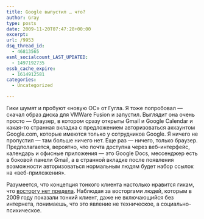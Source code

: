 ```yaml
---
title: Google выпустил … что?
author: Gray
type: posts
date: 2009-11-20T07:47:28+00:00
excerpt:
url: /9953
dsq_thread_id:
  - 46813565
esml_socialcount_LAST_UPDATED:
  - 1497192735
essb_cache_expire:
  - 1614912581
categories:
  - Uncategorized

---
```








Гики шумят и пробуют &#171;новую ОС&#187; от Гугла. Я тоже попробовал &#8212; скачал образ диска для VMWare Fusion и запустил. Выглядит она очень просто &#8212; браузер, в котором сразу открыты Gmail и Google Calendar и какая-то странная вкладка с предложением авторизоваться аккаунтом Google.com, которые имеются только у сотрудников Google. Я ничего не пропустил &#8212; там больше ничего нет. Еще раз &#8212; ничего, только браузер. Предполагается, вероятно, что почта доступна через веб-интерфейс, календарь и офисные приложения &#8212; это Google Docs, мессенджер есть в боковой панели Gmail, а в странной вкладке после появления возможности авторизоваться нормальным людям будет набор ссылок на &#171;веб-приложения&#187;.

Разумеется, что концепция тонкого клиента настолько нравится гикам, что [восторгу нет предела][1]. Наблюдая за восторгами людей, которым в 2009 году показали тонкий клиент, даже не включающийся без интернета, понимаешь, что это явление не техническое, а социально-психическое.

 [1]: http://habrahabr.ru/blogs/google/75814/